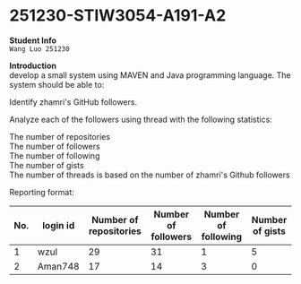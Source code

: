 # 251230-STIW3054-A191-A2
__Student Info__  
`Wang Luo 251230`

__Introduction__    
develop a small system using MAVEN and Java programming language. The system should be able to:

Identify zhamri's GitHub followers.

Analyze each of the followers using thread with the following statistics:

The number of repositories  
The number of followers  
The number of following  
The number of gists  
The number of threads is based on the number of zhamri's Github followers  

Reporting format:

| No. | login id | Number of repositories | Number of followers | Number of following | Number of gists |
|-----|----------|------------------------|---------------------|-----------|------------|
| 1   | wzul     | 29                     | 31                  |    1     |     5     |
| 2   | Aman748  | 17                     | 14                  |    3     |     0     |

